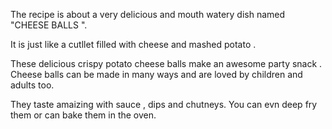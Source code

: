 The recipe is about a very delicious and mouth watery dish named "CHEESE BALLS ".

It is just like a cutllet filled with cheese and mashed potato .
    
These delicious crispy potato cheese balls make an awesome party snack . Cheese balls can be made in many ways and are loved by children and adults too. 

They taste amaizing with sauce , dips and chutneys. You can evn deep fry them or can bake them in the oven.
